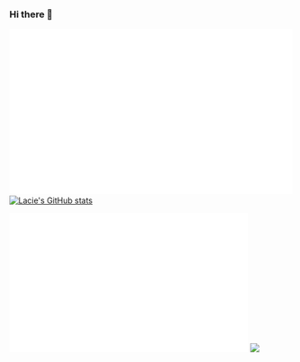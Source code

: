 ### Hi there 👋

![](https://github.com/lacie-life/github-stats/blob/master/generated/languages.svg) [![Lacie's GitHub stats](https://github-readme-stats.vercel.app/api?username=lacie-life)](https://github.com/anuraghazra/github-readme-stats)

<img src="https://github.com/lacie-life/github-stats/blob/master/generated/languages.svg" width="425"/> <img src="https://github-readme-stats.vercel.app/api?username=lacie-life)](https://github.com/anuraghazra/github-readme-stats" width="425"/> 

<!--
**lacie-life/lacie-life** is a ✨ _special_ ✨ repository because its `README.md` (this file) appears on your GitHub profile.

Here are some ideas to get you started:

- 🔭 I’m currently working on ...
- 🌱 I’m currently learning ...
- 👯 I’m looking to collaborate on ...
- 🤔 I’m looking for help with ...
- 💬 Ask me about ...
- 📫 How to reach me: ...
- 😄 Pronouns: ...
- ⚡ Fun fact: ...
-->
